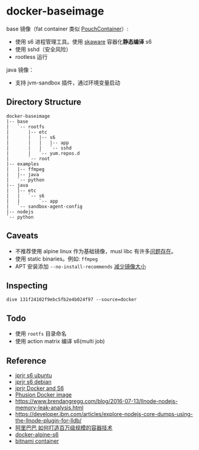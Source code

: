 # docker-baseimage

base 镜像（fat container 类似 [PouchContainer](https://github.com/AliyunContainerService/pouch)）:
- 使用 s6 进程管理工具。使用 [skaware][just-containers/skaware] 容器化**静态编译** s6
- 使用 sshd（安全风险）
- rootless 运行 

java 镜像：
- 支持 jvm-sandbox 插件，通过环境变量启动

## Directory Structure

```shell
docker-baseimage
|-- base
|   `-- rootfs
|       |-- etc
|       |   |-- s6
|       |   |   |-- app
|       |   |   `-- sshd
|       |   `-- yum.repos.d
|       `-- root
|-- examples
|   |-- ffmpeg
|   |-- java
|   `-- python
|-- java
|   |-- etc
|   |   `-- s6
|   |       `-- app
|   `-- sandbox-agent-config
|-- nodejs
`-- python
```

## Caveats
- 不推荐使用 alpine linux 作为基础镜像，musl libc 有许多[问题存在][ttys3 容器基础镜像的选择]。
- 使用 static binaries。例如: `ffmpeg`
- APT 安装添加 `--no-install-recommends` [减少镜像大小][apt instanll减少镜像大小]

## Inspecting

```shell
dive 131f24102f9ebc5fb2e4b024f97 --source=docker
```

## Todo
- 使用 `rootfs` 目录命名
- 使用 action matrix 编译 s6(multi job)

## Reference
- [jprjr s6 ubuntu](https://github.com/jprjr/docker-ubuntu-stack/tree/master)
- [jprjr s6 debian](https://github.com/jprjr/docker-debian-stack/blob/base-wheezy/README.md)
- [jprjr Docker and S6](https://web.archive.org/web/20160304021857/http://blog.tutum.co/2014/12/02/docker-and-s6-my-new-favorite-process-supervisor/)
- [Phusion Docker image](https://github.com/phusion/baseimage-docker)
- https://www.brendangregg.com/blog/2016-07-13/llnode-nodejs-memory-leak-analysis.html
- https://developer.ibm.com/articles/explore-nodejs-core-dumps-using-the-llnode-plugin-for-lldb/
- [阿里巴巴 如何打造百万级规模的容器技术](https://events19.linuxfoundation.cn/wp-content/uploads/2017/11/How-to-Build-Container-Technology-at-Millions-Scale-in-Alibaba_Hongliang-Sun.pdf)
- [docker-alpine-s6](https://github.com/crazy-max/docker-alpine-s6)
- [bitnami container](https://github.com/bitnami/containers)

[just-containers/skaware]: https://github.com/just-containers/skaware
[ttys3 容器基础镜像的选择]: https://ttys3.dev/blog/do-not-use-alpine-in-production-environment
[apt instanll减少镜像大小]: https://ubuntu.com/blog/we-reduced-our-docker-images-by-60-with-no-install-recommends